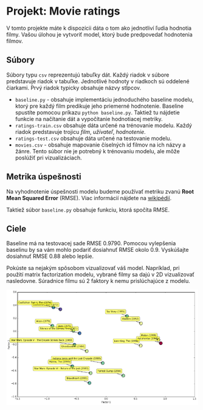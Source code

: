 
# Projekt: Movie ratings

V tomto projekte máte k dispozícii dáta o tom ako jednotliví ľudia hodnotia filmy.
Vašou úlohou je vytvoriť model, ktorý bude predpovedať hodnotenia filmov.


## Súbory

Súbory typu ``csv`` reprezentujú tabuľky dát. Každý riadok v súbore predstavuje riadok v tabuľke.
Jednotlivé hodnoty v riadkoch sú oddelené čiarkami. Prvý riadok typicky obsahuje názvy stĺpcov.

- ``baseline.py`` - obsahuje implementáciu jednoduchého baseline modelu, ktorý pre každý film predikuje jeho priemerné hodnotenie.
Baseline spustíte pomocou príkazu ``python baseline.py``. Taktiež tu nájdetie funkcie na načítanie dát a vypočítanie hodnotiacej metriky.
- ``ratings-train.csv`` obsahuje dáta určené na trénovanie modelu. Každý riadok predstavuje trojicu *film*, *užívateľ*, *hodnotenie*.
- ``ratings-test.csv`` obsahuje dáta určené na testovanie modelu.
- ``movies.csv`` - obsahuje mapovanie číselných id filmov na ich názvy a žánre. Tento súbor nie je potrebný k trénovaniu modelu, ale môže poslúžiť pri vizualizáciach.

## Metrika úspešnosti

Na vyhodnotenie úspešnosti modelu budeme používať metriku zvanú **Root Mean Squared Error** (RMSE).
Viac informácií nájdete na [wikipédií](http://en.wikipedia.org/wiki/Root-mean-square_deviation). 

Taktiež súbor ``baseline.py`` obsahuje funkciu, ktorá spočíta RMSE.


## Ciele

Baseline má na testovacej sade RMSE 0.9790.
Pomocou vylepšenia baselinu by sa vám mohlo podariť dosiahnuť RMSE okolo 0.9.
Vyskúšajte dosiahnuť RMSE 0.88 alebo lepšie.

Pokúste sa nejakým spôsobom vizualizovať váš model. 
Napríklad, pri použití matrix factorization modelu, vybrané filmy sa dajú v 2D vizualizovať nasledovne.
Súradnice filmu sú 2 faktory k nemu prislúchajúce z modelu. 

![Vizualizácia modelu](factors.png)
